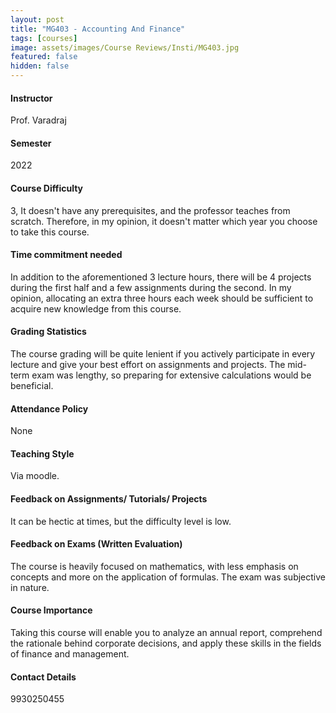 ```yaml
---
layout: post
title: "MG403 - Accounting And Finance"
tags: [courses]
image: assets/images/Course Reviews/Insti/MG403.jpg
featured: false
hidden: false
---
```


#### Instructor
Prof. Varadraj

#### Semester
2022

#### Course Difficulty
3, It doesn't have any prerequisites, and the professor teaches from scratch. Therefore, in my opinion, it doesn't matter which year you choose to take this course.

#### Time commitment needed
In addition to the aforementioned 3 lecture hours, there will be 4 projects during the first half and a few assignments during the second. In my opinion, allocating an extra three hours each week should be sufficient to acquire new knowledge from this course.

#### Grading Statistics
The course grading will be quite lenient if you actively participate in every lecture and give your best effort on assignments and projects. The mid-term exam was lengthy, so preparing for extensive calculations would be beneficial.

#### Attendance Policy
None

#### Teaching Style
Via moodle. 

#### Feedback on Assignments/ Tutorials/ Projects
It can be hectic at times, but the difficulty level is low.

#### Feedback on Exams (Written Evaluation)
The course is heavily focused on mathematics, with less emphasis on concepts and more on the application of formulas. The exam was subjective in nature.

#### Course Importance
Taking this course will enable you to analyze an annual report, comprehend the rationale behind corporate decisions, and apply these skills in the fields of finance and management.

#### Contact Details
9930250455

